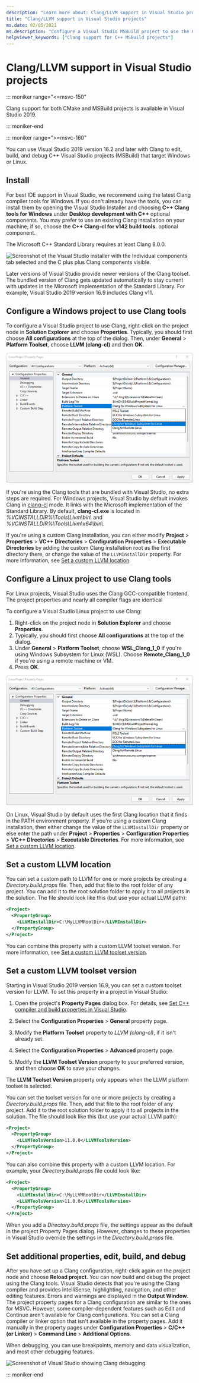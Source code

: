 ```yaml
---
description: "Learn more about: Clang/LLVM support in Visual Studio projects"
title: "Clang/LLVM support in Visual Studio projects"
ms.date: 02/05/2021
ms.description: "Configure a Visual Studio MSBuild project to use the Clang/LLVM toolchain."
helpviewer_keywords: ["Clang support for C++ MSBuild projects"]
---
```

# Clang/LLVM support in Visual Studio projects

::: moniker range="<=msvc-150"

Clang support for both CMake and MSBuild projects is available in Visual Studio 2019.

::: moniker-end

::: moniker range=">=msvc-160"

You can use Visual Studio 2019 version 16.2 and later with Clang to edit, build, and debug C++ Visual Studio projects (MSBuild) that target Windows or Linux.

## Install

For best IDE support in Visual Studio, we recommend using the latest Clang compiler tools for Windows. If you don't already have the tools, you can install them by opening the Visual Studio Installer and choosing **C++ Clang tools for Windows** under **Desktop development with C++** optional components. You may prefer to use an existing Clang installation on your machine; if so, choose the **C++ Clang-cl for v142 build tools.** optional component.

The Microsoft C++ Standard Library requires at least Clang 8.0.0.

![Screenshot of the Visual Studio installer with the Individual components tab selected and the C plus plus Clang components visible.](media/clang-install-vs2019.png)

Later versions of Visual Studio provide newer versions of the Clang toolset. The bundled version of Clang gets updated automatically to stay current with updates in the Microsoft implementation of the Standard Library. For example, Visual Studio 2019 version 16.9 includes Clang v11.

## Configure a Windows project to use Clang tools

To configure a Visual Studio project to use Clang, right-click on the project node in **Solution Explorer** and choose **Properties**. Typically, you should first choose **All configurations** at the top of the dialog. Then, under **General** > **Platform Toolset**, choose **LLVM (clang-cl)** and then **OK**.

![Screenshot of the Property Pages dialog box with Configuration Properties > General selected and the Platform Toolset and L L V M (clang c l) options highlighted.](media/clang-msbuild-prop-page.png)

If you're using the Clang tools that are bundled with Visual Studio, no extra steps are required. For Windows projects, Visual Studio by default invokes Clang in [clang-cl](https://llvm.org/devmtg/2014-04/PDFs/Talks/clang-cl.pdf) mode. It links with the Microsoft implementation of the Standard Library. By default, **clang-cl.exe** is located in *%VCINSTALLDIR%\\Tools\\Llvm\\bin\\* and *%VCINSTALLDIR%\\Tools\\Llvm\\x64\\bin\\*.

If you're using a custom Clang installation, you can either modify **Project** > **Properties** > **VC++ DIrectories** > **Configuration Properties** > **Executable Directories** by adding the custom Clang installation root as the first directory there, or change the value of the `LLVMInstallDir` property. For more information, see [Set a custom LLVM location](#custom_llvm_location).

## Configure a Linux project to use Clang tools

For Linux projects, Visual Studio uses the Clang GCC-compatible frontend. The project properties and nearly all compiler flags are identical

To configure a Visual Studio Linux project to use Clang:

1. Right-click on the project node in **Solution Explorer** and choose **Properties**.
1. Typically, you should first choose **All configurations** at the top of the dialog.
1. Under **General** > **Platform Toolset**, choose **WSL_Clang_1_0** if you're using Windows Subsystem for Linux (WSL). Choose **Remote_Clang_1_0** if you're using a remote machine or VM.
1. Press **OK**.

![Screenshot of the Console App clang Visual Studio 2019 Property Pages dialog box with Configuration Properties > General selected and the Platform Toolset and L L V M (clang c l) options highlighted.](media/clang-msbuild-prop-page.png)

On Linux, Visual Studio by default uses the first Clang location that it finds in the PATH environment property. If you're using a custom Clang installation, then either change the value of the `LLVMInstallDir` property or else enter the path under **Project** > **Properties** > **Configuration Properties** > **VC++ DIrectories** > **Executable Directories**. For more information, see [Set a custom LLVM location](#custom_llvm_location).

## <a name="custom_llvm_location"></a> Set a custom LLVM location

You can set a custom path to LLVM for one or more projects by creating a *Directory.build.props* file. Then, add that file to the root folder of any project. You can add it to the root solution folder to apply it to all projects in the solution. The file should look like this (but use your actual LLVM path):

```xml
<Project>
  <PropertyGroup>
    <LLVMInstallDir>C:\MyLLVMRootDir</LLVMInstallDir>
  </PropertyGroup>
</Project>
```

You can combine this property with a custom LLVM toolset version. For more information, see [Set a custom LLVM toolset version](#custom_llvm_toolset).

## <a name="custom_llvm_toolset"></a> Set a custom LLVM toolset version

Starting in Visual Studio 2019 version 16.9, you can set a custom toolset version for LLVM. To set this property in a project in Visual Studio:

1. Open the project's **Property Pages** dialog box. For details, see [Set C++ compiler and build properties in Visual Studio](./working-with-project-properties.md).

1. Select the **Configuration Properties** > **General** property page.

1. Modify the **Platform Toolset** property to *LLVM (clang-cl)*, if it isn't already set.

1. Select the **Configuration Properties** > **Advanced** property page.

1. Modify the **LLVM Toolset Version** property to your preferred version, and then choose **OK** to save your changes.

The **LLVM Toolset Version** property only appears when the LLVM platform toolset is selected.

You can set the toolset version for one or more projects by creating a *Directory.build.props* file. Then, add that file to the root folder of any project. Add it to the root solution folder to apply it to all projects in the solution. The file should look like this (but use your actual LLVM path):

```xml
<Project>
  <PropertyGroup>
    <LLVMToolsVersion>11.0.0</LLVMToolsVersion>
  </PropertyGroup>
</Project>
```

You can also combine this property with a custom LLVM location. For example, your *Directory.build.props* file could look like:

```xml
<Project>
  <PropertyGroup>
    <LLVMInstallDir>C:\MyLLVMRootDir</LLVMInstallDir>
    <LLVMToolsVersion>11.0.0</LLVMToolsVersion>
  </PropertyGroup>
</Project>
```

When you add a *Directory.build.props* file, the settings appear as the default in the project Property Pages dialog. However, changes to these properties in Visual Studio override the settings in the *Directory.build.props* file.

## Set additional properties, edit, build, and debug

After you have set up a Clang configuration, right-click again on the project node and choose **Reload project**. You can now build and debug the project using the Clang tools. Visual Studio detects that you're using the Clang compiler and provides IntelliSense, highlighting, navigation, and other editing features. Errors and warnings are displayed in the **Output Window**. The project property pages for a Clang configuration are similar to the ones for MSVC. However, some compiler-dependent features such as Edit and Continue aren't available for Clang configurations. You can set a Clang compiler or linker option that isn't available in the property pages. Add it manually in the property pages under **Configuration Properties** > **C/C++ (or Linker)** > **Command Line** > **Additional Options**.

When debugging, you can use breakpoints, memory and data visualization, and most other debugging features.  

![Screenshot of Visual Studio showing Clang debugging.](media/clang-debug-msbuild.png)

::: moniker-end
